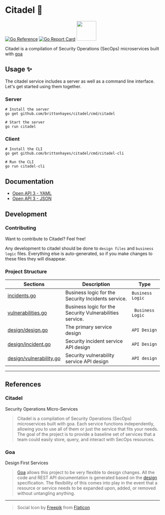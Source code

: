 # Citadel 🏰

[![Go Reference](https://pkg.go.dev/badge/github.com/brittonhayes/citadel.svg)](https://pkg.go.dev/github.com/brittonhayes/citadel)
[![Go Report Card](https://goreportcard.com/badge/github.com/brittonhayes/citadel)](https://goreportcard.com/report/github.com/brittonhayes/citadel)
<img width="64px" src="https://validator.swagger.io/validator/?url=https%3A%2F%2Fraw.githubusercontent.com%2Fbrittonhayes%2Fcitadel%2Fmain%2Fgen%2Fhttp%2Fopenapi3.json">

Citadel is a compilation of Security Operations (SecOps) microservices built
with [goa](https://github.com/goadesign/goa)

## Usage ✨

The citadel service includes a server as well as a command line interface. Let's get started using them together.

### Server

```shell
# Install the server
go get github.com/brittonhayes/citadel/cmd/citadel

# Start the server
go run citadel
```

### Client

```shell
# Install the CLI
go get github.com/brittonhayes/citadel/cmd/citadel-cli

# Run the CLI
go run citadel-cli
```

## Documentation

- [Open API 3 - YAML](./gen/http/openapi3.yaml)
- [Open API 3 - JSON](./gen/http/openapi3.json)

## Development

### Contributing

Want to contribute to Citadel? Feel free!

Any development to citadel should be done to `design files` and `business logic` files.
Everything else is auto-generated, so if you make changes to these files they will disappear.

### Project Structure

| Sections | Description | Type |
|------| ----------- | --------- |
| [incidents.go](incidents.go) | Business logic for the Security Incidents service. | `Business Logic` |
|[vulnerabilities.go](vulnerabilities.go) | Business logic for the Security Vulnerabilities service. |` Business Logic` |
|[design/design.go](design/design.go) | The primary service design  | `API Design` |
|[design/incident.go](design/incident.go) | Security incident service API design  | `API Design` |
|[design/vulnerability.go](design/vulnerability.go) | Security vulnerability service API design | `API design` |


---

## References

### Citadel

Security Operations Micro-Services

> Citadel is a compilation of Security Operations (SecOps) microservices built with goa. Each service functions independently, allowing you to use all of them or just the service that fits your needs. The goal of the project is to provide a baseline set of services that a team could easily store, query, and interact with SecOps resources.

### Goa

Design First Services

> [Goa](https://github.com/goadesign/goa) allows this project to be very flexible to design changes. All the code and REST API documentation is generated based on the [design](./design/design.go) specification. The flexibility of this comes into play in the event that a resource or service needs to be expanded upon, added, or removed without untangling anything.

---

> Social Icon by [Freepik](https://www.flaticon.com/authors/freepik) from [Flaticon](https://www.flaticon.com/)
